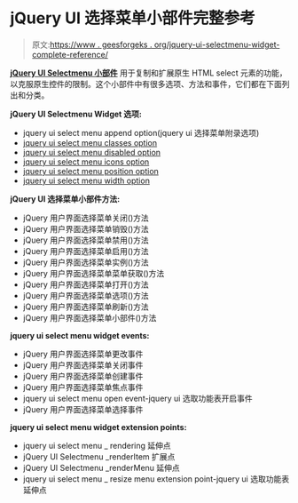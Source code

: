 # jQuery UI 选择菜单小部件完整参考

> 原文:[https://www . geesforgeks . org/jquery-ui-selectmenu-widget-complete-reference/](https://www.geeksforgeeks.org/jquery-ui-selectmenu-widget-complete-reference/)

[**jQuery UI Selectmenu 小部件**](https://www.geeksforgeeks.org/jquery-ui-selectmenu/) 用于复制和扩展原生 HTML select 元素的功能，以克服原生控件的限制。这个小部件中有很多选项、方法和事件，它们都在下面列出和分类。

**jQuery UI Selectmenu Widget 选项:**

*   jquery ui select menu append option(jquery ui 选择菜单附录选项)
*   [jquery ui select menu classes option](https://www.geeksforgeeks.org/jquery-ui-selectmenu-classes-option/)
*   [jquery ui select menu disabled option](https://www.geeksforgeeks.org/jquery-ui-selectmenu-disabled-option/)
*   [jquery ui select menu icons option](https://www.geeksforgeeks.org/jquery-ui-selectmenu-icons-option/)
*   [jquery ui select menu position option](https://www.geeksforgeeks.org/jquery-ui-selectmenu-position-option/)
*   [jquery ui select menu width option](https://www.geeksforgeeks.org/jquery-ui-selectmenu-width-option/)

**jQuery UI 选择菜单小部件方法:**

*   jQuery 用户界面选择菜单关闭()方法
*   jQuery 用户界面选择菜单销毁()方法
*   jQuery 用户界面选择菜单禁用()方法
*   jQuery 用户界面选择菜单启用()方法
*   jQuery 用户界面选择菜单实例()方法
*   jQuery 用户界面选择菜单菜单获取()方法
*   jQuery 用户界面选择菜单打开()方法
*   jQuery 用户界面选择菜单选项()方法
*   jQuery 用户界面选择菜单刷新()方法
*   jQuery 用户界面选择菜单小部件()方法

**jquery ui select menu widget events:**

*   jQuery 用户界面选择菜单更改事件
*   jQuery 用户界面选择菜单关闭事件
*   jQuery 用户界面选择菜单创建事件
*   jQuery 用户界面选择菜单焦点事件
*   jquery ui select menu open event-jquery ui 选取功能表开启事件
*   jQuery 用户界面选择菜单选择事件

**jquery ui select menu widget extension points:**

*   jquery ui select menu _ rendering 延伸点
*   jQuery UI Selectmenu _renderItem 扩展点
*   jQuery UI Selectmenu _renderMenu 延伸点
*   jquery ui select menu _ resize menu extension point-jquery ui 选取功能表延伸点
